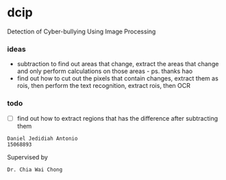 # dcip
Detection of Cyber-bullying Using Image Processing


### ideas
- subtraction to find out areas that change, extract the areas that change and only perform calculations on those areas - ps. thanks hao
- find out how to cut out the pixels that contain changes, extract them as rois, then perform the text recognition, extract rois, then OCR


### todo
- [ ] find out how to extract regions that has the difference after subtracting them 


```
Daniel Jedidiah Antonio
15068893
```
Supervised by
```
Dr. Chia Wai Chong
```
